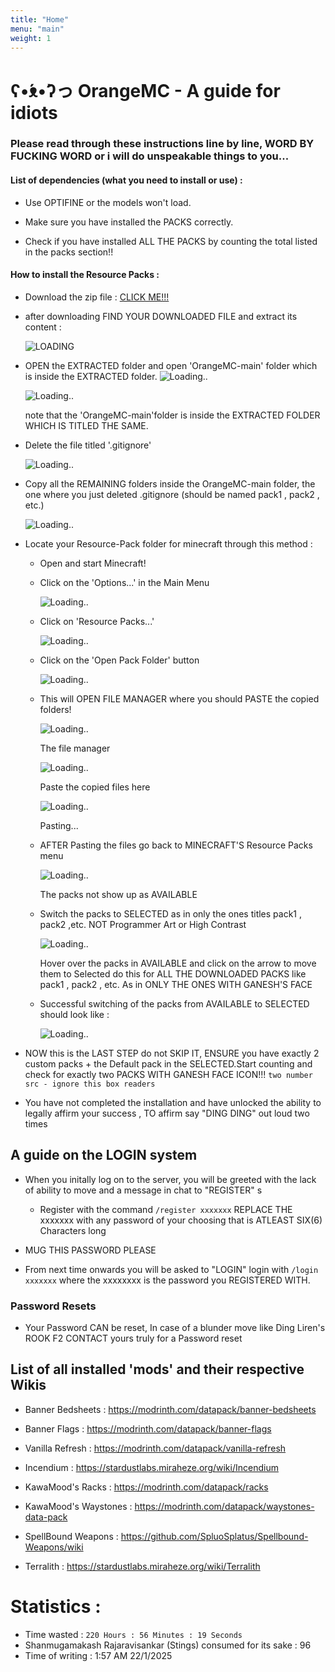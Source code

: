 ```yaml
---
title: "Home"
menu: "main"
weight: 1
---
```


# ʕ•́ᴥ•̀ʔっ OrangeMC - A guide for idiots

### Please read through these instructions line by line, WORD BY FUCKING WORD or i will do unspeakable things to you...

#### List of dependencies (what you need to install or use) : 

 * Use OPTIFINE or the models won't load.

 * Make sure you have installed the PACKS correctly.

 * Check if you have installed ALL THE PACKS by counting the total listed in the packs section!!

#### How to install the Resource Packs : 

 * Download the zip file : [CLICK ME!!!](https://github.com/Govindmenon69/OrangeMC/archive/refs/heads/main.zip)

 * after downloading FIND YOUR DOWNLOADED FILE and extract its content : 

   ![LOADING](image.png)

 * OPEN the EXTRACTED folder and open 'OrangeMC-main' folder which is inside the EXTRACTED folder.
   ![Loading..](image-1.png)

   ![Loading..](image-2.png)

   note that the 'OrangeMC-main'folder is inside the EXTRACTED FOLDER WHICH IS TITLED THE SAME.

 * Delete the file titled '.gitignore'

   ![Loading..](image-3.png)

 * Copy all the REMAINING folders inside the OrangeMC-main folder, the one where you just deleted .gitignore (should be named pack1 , pack2 , etc.)

   ![Loading..](image-4.png)

 * Locate your Resource-Pack folder for minecraft through this method : 

   * Open and start Minecraft!
    
   * Click on the 'Options...' in the Main Menu

      ![Loading..](image-5.png)

   * Click on 'Resource Packs...'

      ![Loading..](image-6.png)
   
   * Click on the 'Open Pack Folder' button
     
      ![Loading..](image-7.png)
      
   * This will OPEN FILE MANAGER where you should PASTE the copied folders!

      ![Loading..](image-8.png)

        The file manager

      ![Loading..](image-9.png)

        Paste the copied files here

      ![Loading..](image-10.png)

        Pasting...

   * AFTER Pasting the files go back to MINECRAFT'S Resource Packs menu

     ![Loading..](image-11.png)
       
       The packs not show up as AVAILABLE

   * Switch the packs to SELECTED as in only the ones titles pack1 , pack2 ,etc. NOT Programmer Art or High Contrast

     ![Loading..](image-12.png)    
       
       Hover over the packs in AVAILABLE and click on the arrow to move them to Selected do this for ALL THE DOWNLOADED PACKS like pack1 , pack2 , etc. As in ONLY THE ONES WITH GANESH'S FACE 
   
   * Successful switching of the packs from AVAILABLE to SELECTED should look like :

     ![Loading..](image-13.png)


* NOW this is the LAST STEP do not SKIP IT, ENSURE you have exactly 2 custom packs + the Default pack in the SELECTED.Start counting and check for exactly two
PACKS WITH GANESH FACE ICON!!! ```two number src - ignore this box readers```

* You have not completed the installation and have unlocked the ability to legally affirm your success , TO affirm say "DING DING" out loud two times

## A guide on the LOGIN system

* When you initally log on to the server, you will be greeted with the lack of ability to move and a message in chat to "REGISTER"
s
     * Register with the command ```/register xxxxxxx``` REPLACE THE xxxxxxx with any password of your choosing that is ATLEAST SIX(6) Characters long

* MUG THIS PASSWORD PLEASE

* From next time onwards you will be asked to "LOGIN" login with ```/login xxxxxxx``` where the xxxxxxxx is the password you REGISTERED WITH.

### Password Resets

* Your Password CAN be reset, In case of a blunder move like Ding Liren's ROOK F2 CONTACT yours truly for a Password reset 

## List of all installed 'mods' and their respective Wikis

* Banner Bedsheets : https://modrinth.com/datapack/banner-bedsheets

* Banner Flags : https://modrinth.com/datapack/banner-flags

* Vanilla Refresh : https://modrinth.com/datapack/vanilla-refresh

* Incendium : https://stardustlabs.miraheze.org/wiki/Incendium

  

* KawaMood's Racks : https://modrinth.com/datapack/racks

* KawaMood's Waystones : https://modrinth.com/datapack/waystones-data-pack

* SpellBound Weapons : https://github.com/SpluoSplatus/Spellbound-Weapons/wiki

* Terralith : https://stardustlabs.miraheze.org/wiki/Terralith

# Statistics :

* Time wasted : ``` 220 Hours : 56 Minutes : 19 Seconds ```
* Shanmugamakash Rajaravisankar (Stings) consumed for its sake : 96
* Time of writing : 1:57 AM 22/1/2025

 
